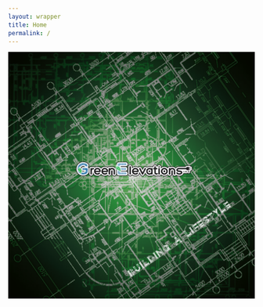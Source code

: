 ```yaml
---
layout: wrapper
title: Home
permalink: /
---
```



<div>
<img id="framingImages" src="/assets/images/gebackgroundandlogo.png" alt="Background And Logo">
</div>




